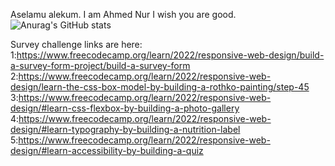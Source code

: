 Aselamu alekum.
I am Ahmed Nur I wish you are good.
![Anurag's GitHub stats](https://github-readme-stats.vercel.app/api?username=Iamgithublover252&theme=dark&show_icons=true)

Survey challenge links are here:
1:https://www.freecodecamp.org/learn/2022/responsive-web-design/build-a-survey-form-project/build-a-survey-form
2:https://www.freecodecamp.org/learn/2022/responsive-web-design/learn-the-css-box-model-by-building-a-rothko-painting/step-45
3:https://www.freecodecamp.org/learn/2022/responsive-web-design/#learn-css-flexbox-by-building-a-photo-gallery
4:https://www.freecodecamp.org/learn/2022/responsive-web-design/#learn-typography-by-building-a-nutrition-label
5:https://www.freecodecamp.org/learn/2022/responsive-web-design/#learn-accessibility-by-building-a-quiz
